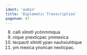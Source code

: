 ```yaml
---
ident: 'aubin'
title: 'Diplomatic Transcription'
pagenum: 47
---
```

8.    calli xilmitl ycõnmmiqua
1.    nique ynexticpac ymmexica
10. tecpactl xilmitl ypan nauhxiuhtique
2.	ym mexica ynoncan nexticpac.
